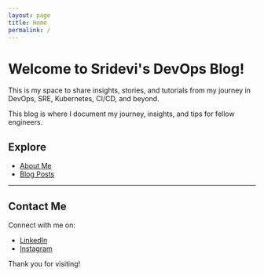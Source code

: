 ```yaml
---
layout: page
title: Home
permalink: /
---
```


# Welcome to Sridevi's DevOps Blog!

This is my space to share insights, stories, and tutorials from my journey in DevOps, SRE, Kubernetes, CI/CD, and beyond.

This blog is where I document my journey, insights, and tips for fellow engineers.

## Explore

- [About Me](/about/)
- [Blog Posts](/blogs/)

---

## Contact Me

Connect with me on:

- [LinkedIn](https://www.linkedin.com/in/sandeep-pochu-27589b274/)  
- [Instagram](https://www.instagram.com/your-instagram-handle)

Thank you for visiting!

